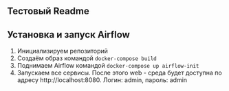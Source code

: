 ## Тестовый Readme
## Установка и запуск Airflow
1. Инициализируем репозиторий
2. Создаём образ командой `docker-compose build`
3. Поднимаем Airflow командой `docker-compose up airflow-init`
4. Запускаем все сервисы. После этого web - среда будет доступна по адресу http://localhost:8080. Логин: admin, пароль: admin